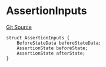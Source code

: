 # AssertionInputs
[Git Source](https://github.com/SyndicateProtocol/syndicate-appchains/blob/e670fbd66628d486b7f0c62387b907c2a44879ed/src/withdrawal/AssertionPoster.sol)


```solidity
struct AssertionInputs {
    BeforeStateData beforeStateData;
    AssertionState beforeState;
    AssertionState afterState;
}
```

